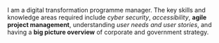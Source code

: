 I am a digital transformation programme manager. The key skills and knowledge areas required include *cyber security*, _accessibility_, **agile project management**, understanding _user needs and user stories_, and having a **big picture overview** of corporate and government strategy.
